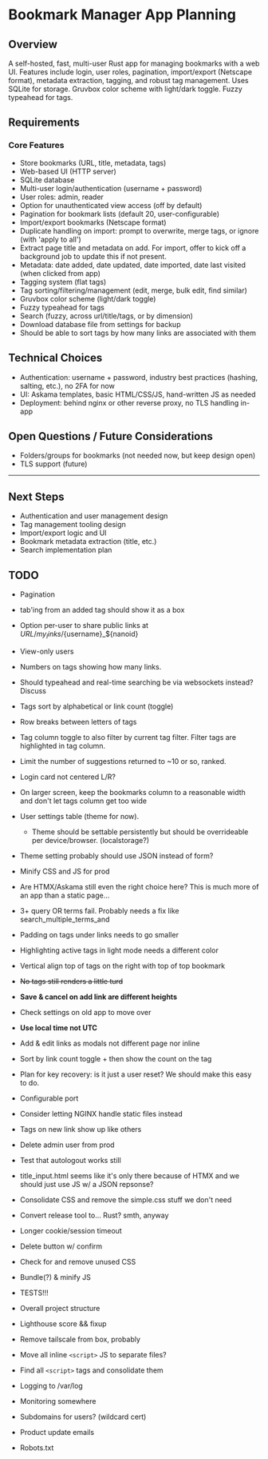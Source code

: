 # Bookmark Manager App Planning

## Overview

A self-hosted, fast, multi-user Rust app for managing bookmarks with a web UI. Features include login, user roles, pagination, import/export (Netscape format), metadata extraction, tagging, and robust tag management. Uses SQLite for storage. Gruvbox color scheme with light/dark toggle. Fuzzy typeahead for tags.

## Requirements

### Core Features

- Store bookmarks (URL, title, metadata, tags)
- Web-based UI (HTTP server)
- SQLite database
- Multi-user login/authentication (username + password)
- User roles: admin, reader
- Option for unauthenticated view access (off by default)
- Pagination for bookmark lists (default 20, user-configurable)
- Import/export bookmarks (Netscape format)
- Duplicate handling on import: prompt to overwrite, merge tags, or ignore (with 'apply to all')
- Extract page title and metadata on add. For import, offer to kick off a background job to update this if not present.
- Metadata: date added, date updated, date imported, date last visited (when clicked from app)
- Tagging system (flat tags)
- Tag sorting/filtering/management (edit, merge, bulk edit, find similar)
- Gruvbox color scheme (light/dark toggle)
- Fuzzy typeahead for tags
- Search (fuzzy, across url/title/tags, or by dimension)
- Download database file from settings for backup
- Should be able to sort tags by how many links are associated with them

## Technical Choices

- Authentication: username + password, industry best practices (hashing, salting, etc.), no 2FA for now
- UI: Askama templates, basic HTML/CSS/JS, hand-written JS as needed
- Deployment: behind nginx or other reverse proxy, no TLS handling in-app

## Open Questions / Future Considerations

- Folders/groups for bookmarks (not needed now, but keep design open)
- TLS support (future)

---

## Next Steps

- Authentication and user management design
- Tag management tooling design
- Import/export logic and UI
- Bookmark metadata extraction (title, etc.)
- Search implementation plan

## TODO

- Pagination
- tab'ing from an added tag should show it as a box
- Option per-user to share public links at $URL/my_links/${username}\_${nanoid}
- View-only users
- Numbers on tags showing how many links.
- Should typeahead and real-time searching be via websockets instead? Discuss
- Tags sort by alphabetical or link count (toggle)
- Row breaks between letters of tags
- Tag column toggle to also filter by current tag filter. Filter tags are highlighted in tag column.
- Limit the number of suggestions returned to ~10 or so, ranked.
- Login card not centered L/R?
- On larger screen, keep the bookmarks column to a reasonable width and don't let tags column get too wide
- User settings table (theme for now).
  - Theme should be settable persistently but should be overrideable per device/browser. (localstorage?)
- Theme setting probably should use JSON instead of form?
- Minify CSS and JS for prod
- Are HTMX/Askama still even the right choice here? This is much more of an app than a static page...
- 3+ query OR terms fail. Probably needs a fix like search_multiple_terms_and
- Padding on tags under links needs to go smaller
- Highlighting active tags in light mode needs a different color
- Vertical align top of tags on the right with top of top bookmark
- ~~No tags still renders a little turd~~
- **Save & cancel on add link are different heights**
- Check settings on old app to move over
- **Use local time not UTC**
- Add & edit links as modals not different page nor inline
- Sort by link count toggle + then show the count on the tag
- Plan for key recovery: is it just a user reset? We should make this easy to do.
- Configurable port
- Consider letting NGINX handle static files instead
- Tags on new link show up like others
- Delete admin user from prod
- Test that autologout works still
- title_input.html seems like it's only there because of HTMX and we should just use JS w/ a JSON repsonse?
- Consolidate CSS and remove the simple.css stuff we don't need
- Convert release tool to... Rust? smth, anyway
- Longer cookie/session timeout
- Delete button w/ confirm

- Check for and remove unused CSS
- Bundle(?) & minify JS
- TESTS!!!
- Overall project structure
- Lighthouse score && fixup
- Remove tailscale from box, probably
- Move all inline `<script>` JS to separate files?
- Find all `<script>` tags and consolidate them
- Logging to /var/log
- Monitoring somewhere
- Subdomains for users? (wildcard cert)
- Product update emails
- Robots.txt
